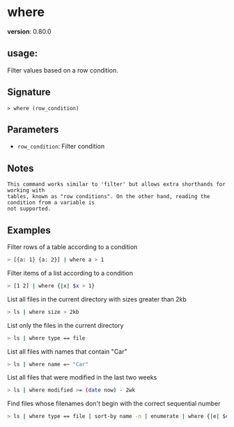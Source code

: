 # where

**version**: 0.80.0

## **usage**:

Filter values based on a row condition.

## Signature

`> where (row_condition)`

## Parameters

- `row_condition`: Filter condition

## Notes

```text
This command works similar to 'filter' but allows extra shorthands for working with
tables, known as "row conditions". On the other hand, reading the condition from a variable is
not supported.
```

## Examples

Filter rows of a table according to a condition

```bash
> [{a: 1} {a: 2}] | where a > 1
```

Filter items of a list according to a condition

```bash
> [1 2] | where {|x| $x > 1}
```

List all files in the current directory with sizes greater than 2kb

```bash
> ls | where size > 2kb
```

List only the files in the current directory

```bash
> ls | where type == file
```

List all files with names that contain "Car"

```bash
> ls | where name =~ "Car"
```

List all files that were modified in the last two weeks

```bash
> ls | where modified >= (date now) - 2wk
```

Find files whose filenames don't begin with the correct sequential number

```bash
> ls | where type == file | sort-by name -n | enumerate | where {|e| $e.item.name !~ $'^($e.index + 1)' } | each {|| get item }
```
